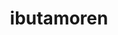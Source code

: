 ---
title: ibutamoren
popular_name: "MK-677"
developmental_codes: ["MK-677", "Ibutamoren"]
street_names: ["Ibutamoren", "MK-677", "Nutrobal"]
product_names: ["Ibutamoren Mesylate", "MK-677"]
description: "Ibutamoren (MK-677) is a potent, long-acting, orally-active, selective non-peptide agonist of the ghrelin receptor (GHS-R1a) and growth hormone secretagogue. It mimics ghrelin's action by binding to receptors in the hypothalamus and pituitary gland, increasing growth hormone secretion by 50-97% and significantly elevating IGF-1 levels while preserving natural pulsatile GH secretion patterns. Clinical trials in elderly populations demonstrated significant increases in lean body mass (1.1 kg gain vs 0.5 kg loss with placebo over 12 months), improved bone mineral density, and enhanced markers of bone formation. Notable for dramatically improving sleep quality with 20-50% increases in REM sleep and 50% increases in slow-wave sleep. However, ibutamoren consistently impairs glucose metabolism, causing fasting blood glucose elevation, decreased insulin sensitivity, and increased HbA1c in multiple trials, leading to dose reductions or discontinuation. One clinical trial was terminated due to serious adverse events including cardiovascular concerns and congestive heart failure cases in elderly patients. Not FDA-approved and development appears discontinued due to safety concerns, particularly cardiovascular risks and metabolic effects. Common side effects include increased appetite, water retention, insulin resistance, and potential increased cancer risk from elevated IGF-1. Recommended 8-12 week cycles at 10-25mg daily, typically taken before bed for sleep benefits."
short_description: "Oral ghrelin receptor agonist boosting GH/IGF-1 and sleep quality. Causes insulin resistance and glucose issues. Not FDA-approved, development discontinued."
benefits: ["GH secretion increased 50-97% above baseline", "Significant IGF-1 elevation with preserved pulsatile secretion", "Lean body mass increase (1.1 kg over 12 months in elderly)", "Improved bone mineral density and bone formation markers", "Dramatic sleep improvement (20-50% increase in REM sleep)", "50% increase in slow-wave sleep in young subjects", "Enhanced recovery and tissue healing", "Improved skin, hair, and nail quality", "Increased appetite (can be beneficial or adverse)", "Oral administration (no injections required)"]
dosage_levels: ["Low dose: 10-15mg daily (ideal for sleep, longevity, first-time users)", "Moderate dose: 20-25mg daily (clinical trial standard, body recomposition)", "High dose: 30mg+ daily (advanced users, not recommended due to side effects)", "Timing - Before bed: Maximizes sleep benefits, reduces daytime hunger", "Timing - Morning: Increases appetite throughout day (useful for bulking)", "Cycle duration: 8-12 weeks recommended, up to 16 weeks for intermediate", "Half-life: 24 hours (once daily dosing sufficient)", "Monitor fasting glucose and insulin sensitivity during use"]
application_methods: ["Oral"]
what_it_does: "Ibutamoren mimics the hunger hormone ghrelin, telling your body to release more growth hormone naturally. This leads to better sleep quality, increased muscle mass, and improved recovery, though it can cause increased appetite and blood sugar issues."
research: [{ summary: "Wikipedia article", url: "https://en.wikipedia.org/wiki/ibutamoren" }, { summary: "PubMed database search", url: "https://pubmed.ncbi.nlm.nih.gov/?term=ibutamoren" }, { summary: "Clinical trials search", url: "https://clinicaltrials.gov/search?term=ibutamoren" }, { summary: "Elderly trial on body composition effects", url: "https://pmc.ncbi.nlm.nih.gov/articles/PMC2757071/" }, { summary: "Hair detection study for doping control", url: "https://pubmed.ncbi.nlm.nih.gov/40882886/" }, { summary: "Illegal medicines analysis", url: "https://pubmed.ncbi.nlm.nih.gov/40551438/" }, { summary: "Diabetes case report", url: "https://pmc.ncbi.nlm.nih.gov/articles/PMC9331610/" }, { summary: "Ghrelin pathway therapeutic potential review", url: "https://www.ncbi.nlm.nih.gov/pmc/articles/PMC5412382/" }]
tags: ["growth hormone", "muscle gain", "sleep", "bone density", "anti-aging", "oral"]
affiliate_links: []
is_natty: true
created_at: 2025-10-17T08:26:21.285Z
last_updated_at: 2025-10-19T03:35:58.591Z
---